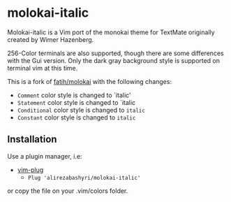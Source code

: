 # molokai-italic

Molokai-italic is a Vim port of the monokai theme for TextMate originally created by
Wimer Hazenberg. 

256-Color terminals are also supported, though there are some differences with
the Gui version. Only the dark gray background style is supported on terminal
vim at this time.


This is a fork of [fatih/molokai](https://github.com/fatih/molokai) with the following changes:

* `Comment` color style is changed to `italic'
* `Statement` color style is changed to `italic
* `Conditional` color style is changed to `italic`
* `Constant` color style is changed to `italic`

## Installation

Use a plugin manager, i.e:

* [vim-plug](https://github.com/junegunn/vim-plug)
  * `Plug 'alirezabashyri/molokai-italic'`


or copy the file on your .vim/colors folder.
